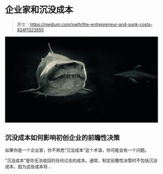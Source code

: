 # 企业家和沉没成本

> 原文：<https://medium.com/swlh/the-entrepreneur-and-sunk-costs-824f1323555>

![](img/3f3931d2b5ce3c6268d93497dd9e20b0.png)

## 沉没成本如何影响初创企业的前瞻性决策

如果你是一个企业家，你不熟悉“沉没成本”这个术语，你可能会有一个问题。

“沉没成本”是你无法收回的任何过去的成本。通常，制定前瞻性决策时不包括沉没成本，因为这些成本将…